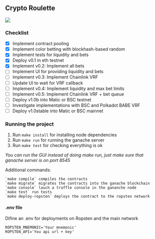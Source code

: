 Crypto Roulette
---
![](https://github.com/ivandiazwm/crypto-roulette/blob/master/preview.jpg?raw=true)

### Checklist
- [x] Implement contract pooling
- [x] Implement color betting with blockhash-based random 
- [x] Implement tests for liquidity and bets
- [x] Deploy v0.1 in eth testnet
- [x] Implement v0.2: Implement all bets
- [ ] Implement UI for providing liquidity and bets
- [ ] Implement v0.3: Implement Chainlink VRF
- [ ] Update UI to wait for VRF callback
- [ ] Implement v0.4: Implement liquidity and max bet limits
- [ ] Implement v0.5: Implement Chainlink VRF + bet queue
- [ ] Deploy v1.0b into Matic or BSC testnet
- [ ] Investigate implementations with BSC and Polkadot BABE VRF
- [ ] Deploy v1.0stable into Matic or BSC mainnet 

### Running the project
1. Run `make install` for installing node dependencies
2. Run `make run` for running the ganache server
2. Run `make test` for checking everything is ok

_You can run the GUI instead of doing make run, just make sure that ganache server is on port 8545_

Additional commands:
```
`make compile` compiles the contracts
`make migrate` migrates the contracts into the ganache blockchain
`make console` lauch a truffle console in the gananche node
`make test` run tests
`make deploy-ropsten` deploys the contract to the ropsten network
```
#### .env file
Difine an .env for deployments on Ropsten and the main network
```
ROPSTEN_MNEMONIC='Your mnemonic'
ROPSTEN_API='You api url + key'
```